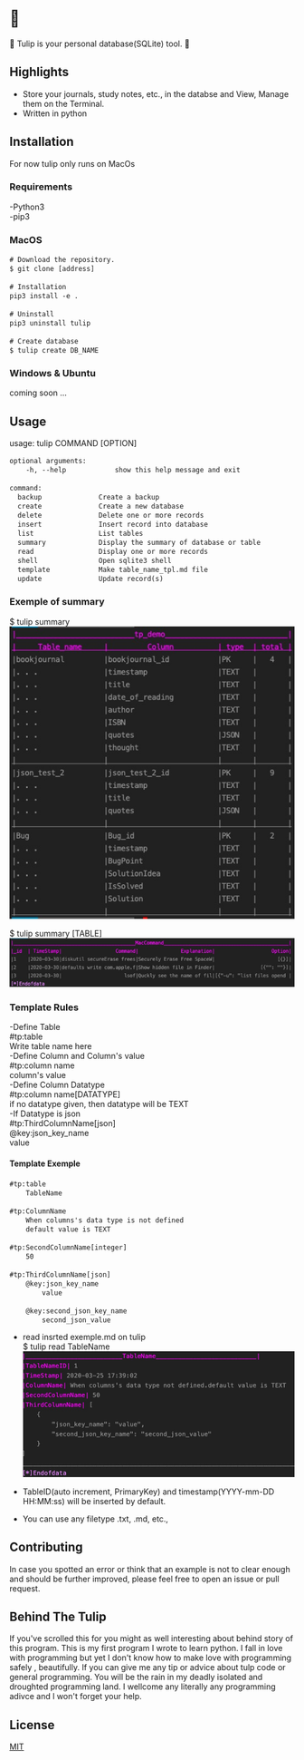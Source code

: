 # :tulip: 
:tulip: Tulip is your personal database(SQLite) tool. :tulip:

## Highlights
* Store your journals, study notes, etc., in the databse and View, Manage them on the Terminal.
* Written in python

## Installation
For now tulip only runs on MacOs

### Requirements
-Python3  
-pip3  

### MacOS
    # Download the repository.
    $ git clone [address]
    
    # Installation
    pip3 install -e .

    # Uninstall
    pip3 uninstall tulip 

    # Create database
    $ tulip create DB_NAME

### Windows & Ubuntu
coming soon ...

## Usage
usage: tulip COMMAND [OPTION]    

    optional arguments:   
        -h, --help            show this help message and exit   

    command:   
      backup              Create a backup   
      create              Create a new database   
      delete              Delete one or more records   
      insert              Insert record into database   
      list                List tables  
      summary             Display the summary of database or table  
      read                Display one or more records  
      shell               Open sqlite3 shell  
      template            Make table_name_tpl.md file  
      update              Update record(s)  


### Exemple of summary
$ tulip summary  
![ex-summary](/images/tpl_ex_summary.jpg)

$ tulip summary [TABLE]    
![ex-summary-table](/images/tpl_ex_summary_table.jpg)

### Template Rules
-Define Table  
    #tp:table  
        Write table name here  
-Define Column and Column's value  
    #tp:column name   
        column's value  
-Define Column Datatype  
    #tp:column name[DATATYPE]  
    if no datatype given, then datatype will be TEXT  
-If Datatype is json  
    #tp:ThirdColumnName[json]  
        @key:json_key_name  
            value  

#### Template Exemple  
    #tp:table
        TableName

    #tp:ColumnName
        When columns's data type is not defined
        default value is TEXT
     
    #tp:SecondColumnName[integer]
        50

    #tp:ThirdColumnName[json]
        @key:json_key_name
            value
        
        @key:second_json_key_name
            second_json_value

* read insrted exemple.md on tulip  
    $ tulip read TableName  
![tpp-ex-read](/images/tpl_ex_read.jpg)  

* TableID(auto increment, PrimaryKey) and timestamp(YYYY-mm-DD HH:MM:ss) will be inserted by default.   
* You can use any filetype .txt, .md, etc.,   

## Contributing
In case you spotted an error or think that an example is not to clear enough and should be further improved, please feel free to open an issue or pull request.

## Behind The Tulip 
If you've scrolled this for you might as well interesting about behind story of this program.
This is my first program I wrote to learn python. 
I fall in love with programming but yet I don't know how to make love with programming safely , beautifully. 
If you can give me any tip or advice about tulp code or general programming. 
You will be the rain in my deadly isolated and droughted programming land.
I wellcome any literally any programming adivce and I won't forget your help.

## License
[MIT](https://choosealicense.com/licenses/mit/)
